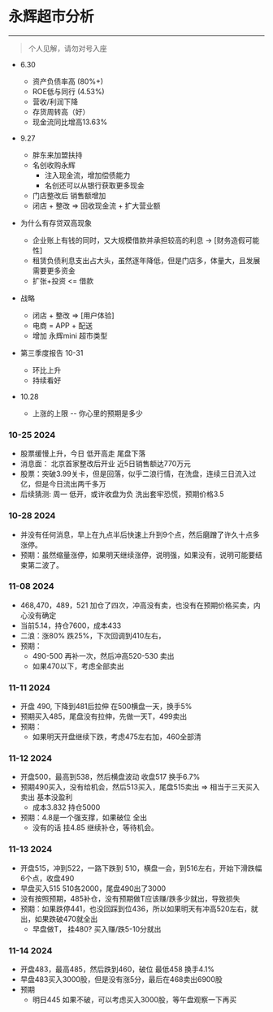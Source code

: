 # 永辉超市分析

---
> 个人见解，请勿对号入座


- 6.30
  - 资产负债率高 (80%+)
  - ROE低与同行 (4.53%)
  - 营收/利润下降
  - 存货周转高（好）
  - 现金流同比增高13.63%

- 9.27
  - 胖东来加盟扶持
  - 名创收购永辉
    - 注入现金流，增加偿债能力
    - 名创还可以从银行获取更多现金
  - 门店整改后 销售额增加
  - 闭店 + 整改 => 回收现金流 + 扩大营业额

- 为什么有存贷双高现象
  - 企业账上有钱的同时，又大规模借款并承担较高的利息 -> [财务造假可能性]
  - 租赁负债利息支出占大头，虽然逐年降低，但是门店多，体量大，且发展需要更多资金
  - 扩张+投资 <= 借款
- 战略
  - 闭店 + 整改 => [用户体验]
  - 电商 = APP + 配送
  - 增加 永辉mini 超市类型

- 第三季度报告 10-31
  - 环比上升
  - 持续看好

- 10.28
  - 上涨的上限 -- 你心里的预期是多少


### 10-25 2024
- 股票缓慢上升，今日 低开高走 尾盘下落
- 消息面： 北京首家整改后开业 近5日销售额达770万元
- 股票：突破3.99关卡，但是回落，似乎二浪行情，在洗盘，连续三日流入过亿，但是今日流出两千多万
- 后续猜测: 周一 低开，或许收盘为负 洗出套牢恐慌，预期价格3.5

### 10-28 2024
- 并没有任何消息，早上在九点半后快速上升到9个点，然后磨蹭了许久十点多涨停。
- 预期：虽然缩量涨停，如果明天继续涨停，说明强，如果没有，说明可能要结束第二波了。

### 11-08 2024
- 468,470，489，521 加仓了四次，冲高没有卖，也没有在预期价格买卖，内心没有确定
- 当前5.14，持仓7600，成本433
- 二浪：涨80% 跌25%，下次回调到410左右，
- 预期： 
  - 490-500 再补一次，然后冲高520-530 卖出
  - 如果470以下，考虑全部卖出

### 11-11 2024
- 开盘 490, 下降到481后拉伸 在500横盘一天，换手5%
- 预期买入485，尾盘没有拉伸，先做一天T，499卖出
- 预期：
  - 如果明天开盘继续下跌，考虑475左右加，460全部清

### 11-12 2024
- 开盘500，最高到538，然后横盘波动 收盘517 换手6.7%
- 预期490买入，没有给机会，然后513买入，尾盘515卖出 => 相当于三天买入卖出 基本没盈利
  - 成本3.832 持仓5000
- 预期：4.8是一个强支撑，如果破位 全出
  - 没有的话 挂4.85 继续补仓，等待机会。

### 11-13 2024
- 开盘515，冲到522，一路下跌到 510，横盘一会，到516左右，开始下滑跌幅6个点，收盘490
- 早盘买入515 510各2000，尾盘490出了3000
- 没有按照预期，485补仓，没有预期做T应该赚/跌多少就出，导致损失
- 预期：如果跌停441，也没回踩到位436，所以如果明天有冲高520左右，就出，如果跌破470就全出
  - 早盘做T， 挂480? 买入赚/跌5-10分就出

### 11-14 2024
- 开盘483，最高485，然后跌到460，破位 最低458 换手4.1%
- 早盘483买入3000股，但是没有涨5分，最后在468卖出6900股
- 预期
  - 明日445 如果不破，可以考虑买入3000股，等午盘观察一下再买